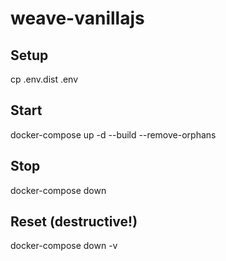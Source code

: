 # weave-vanillajs

## Setup
cp .env.dist .env

## Start
docker-compose up -d --build --remove-orphans

## Stop
docker-compose down

## Reset (destructive!)
docker-compose down -v